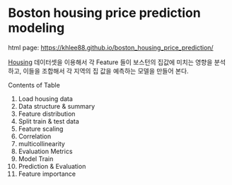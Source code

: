 # Boston housing price prediction modeling
html page: https://khlee88.github.io/boston_housing_price_prediction/

[Housing](https://archive.ics.uci.edu/ml/machine-learning-databases/housing/housing.data) 
데이터셋을 이용해서 각 Feature 들이 보스턴의 집값에 미치는 영향을 분석하고, 이들을 조합해서 각 지역의 집
값을 예측하는 모델을 만들어 본다.

Contents of Table
1. Load housing data
2. Data structure & summary
3. Feature distribution
4. Split train & test data
5. Feature scaling
6. Correlation
7. multicollinearity
8. Evaluation Metrics
9. Model Train
10. Prediction & Evaluation
11. Feature importance
